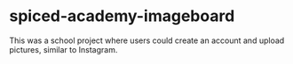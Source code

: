 # spiced-academy-imageboard

This was a school project where users could create an account and upload pictures, similar to Instagram.
